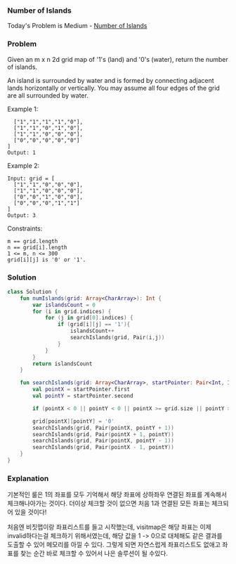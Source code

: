 ### Number of Islands



Today's Problem is Medium - [Number of Islands](https://leetcode.com/problems/number-of-islands/)

### Problem


Given an m x n 2d grid map of '1's (land) and '0's (water), return the number of islands.

An island is surrounded by water and is formed by connecting adjacent lands horizontally or vertically. You may assume all four edges of the grid are all surrounded by water.

 

Example 1:

```Input: grid = [
  ["1","1","1","1","0"],
  ["1","1","0","1","0"],
  ["1","1","0","0","0"],
  ["0","0","0","0","0"]
]
Output: 1
```

Example 2:

```
Input: grid = [
  ["1","1","0","0","0"],
  ["1","1","0","0","0"],
  ["0","0","1","0","0"],
  ["0","0","0","1","1"]
]
Output: 3
``` 

Constraints:

```
m == grid.length
n == grid[i].length
1 <= m, n <= 300
grid[i][j] is '0' or '1'.
```

### Solution

```kotlin
class Solution {
    fun numIslands(grid: Array<CharArray>): Int {
        var islandsCount = 0
        for (i in grid.indices) {
            for (j in grid[0].indices) {
                if (grid[i][j] == '1'){
                    islandsCount++
                    searchIslands(grid, Pair(i,j))
                }
            }
        }
        return islandsCount
    }

    fun searchIslands(grid: Array<CharArray>, startPointer: Pair<Int, Int>) {
        val pointX = startPointer.first
        val pointY = startPointer.second

        if (pointX < 0 || pointY < 0 || pointX >= grid.size || pointY >= grid[0].size || grid[pointX][pointY] != '1') return

        grid[pointX][pointY] = '0'
        searchIslands(grid, Pair(pointX, pointY + 1))
        searchIslands(grid, Pair(pointX + 1, pointY))
        searchIslands(grid, Pair(pointX, pointY - 1))
        searchIslands(grid, Pair(pointX - 1, pointY))
    }
}
```

### Explanation

기본적인 룰은 1의 좌표를 모두 기억해서 해당 좌표에 상하좌우 연결된 좌표를 계속해서 체크해나아가는 것이다. 더이상 체크할 것이 없으면 처음 1과 연결된 모든 좌표는 체크되어 있을 것이다!

 처음엔 비짓맵이랑 좌표리스트를 들고 시작했는데, visitmap은 해당 좌표는 이제 invalid하다는걸 체크하기 위해서였는데, 해당 값을 1 -> 0으로 대체해도 같은 결과를 도출할 수 있어 메모리를 아낄 수 있다. 그렇게 되면 자연스럽게 좌표리스트도 없애고 좌표를 찾는 순간 바로 체크할 수 있어서 나은 솔루션이 될 수있다.